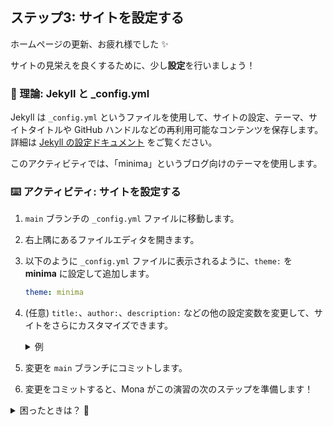 ## ステップ3: サイトを設定する

ホームページの更新、お疲れ様でした ✨

サイトの見栄えを良くするために、少し**設定**を行いましょう！

### 📖 理論: Jekyll と \_config.yml

Jekyll は `_config.yml` というファイルを使用して、サイトの設定、テーマ、サイトタイトルや GitHub ハンドルなどの再利用可能なコンテンツを保存します。詳細は [Jekyll の設定ドキュメント](https://jekyllrb.com/docs/configuration/) をご覧ください。

このアクティビティでは、「minima」というブログ向けのテーマを使用します。

### ⌨️ アクティビティ: サイトを設定する

1. `main` ブランチの `_config.yml` ファイルに移動します。
1. 右上隅にあるファイルエディタを開きます。
1. 以下のように `_config.yml` ファイルに表示されるように、`theme:` を **minima** に設定して追加します。

   ```yml
   theme: minima
   ```

1. (任意) `title:`、`author:`、`description:` などの他の設定変数を変更して、サイトをさらにカスタマイズできます。

   <details>
   <summary>例</summary><br/>

   ```yml
   theme: minima
   title: {{ login }} の個人的なブログ
   description: ここでは私の人生に関するクールなことを共有します
   author: {{ login }}
   ```

   </details>

1. 変更を `main` ブランチにコミットします。
1. 変更をコミットすると、Mona がこの演習の次のステップを準備します！

<details>
<summary>困ったときは？ 🤷</summary><br/>

- `main` ブランチの `_config.yml` ファイルを編集していることを確認してください。
- YAML の書式を再確認してください。インデントとコロンが重要です！

</details>